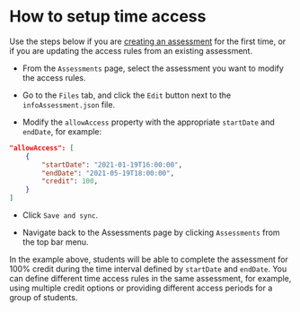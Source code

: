 # How to setup time access


Use the steps below if you are [creating an assessment](createAssessment.md) for the first time, or if you are updating the access rules from an existing assessment.

* From the `Assessments` page, select the assessment you want to modify the access rules.

* Go to the `Files` tab, and click the `Edit` button next to the `infoAssessment.json` file.

* Modify the `allowAccess` property with the appropriate `startDate` and `endDate`, for example:

```json
"allowAccess": [
    {
        "startDate": "2021-01-19T16:00:00",
        "endDate": "2021-05-19T18:00:00",
        "credit": 100,
    }
]
```

* Click `Save and sync`.

* Navigate back to the Assessments page by clicking `Assessments` from the top bar menu.

In the example above, students will be able to complete the assessment for 100% credit during the time interval defined by `startDate` and `endDate`. You can define different time access rules in the same assessment, for example, using multiple credit options or providing different access periods for a group of students.

